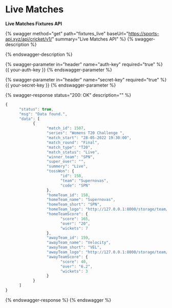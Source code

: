 # Live Matches

&#x20;**Live Matches Fixtures API**

{% swagger method="get" path="fixtures_live" baseUrl="https://sports-api.xyz/api/cricket/v1/" summary="Live Matches API" %}
{% swagger-description %}

{% endswagger-description %}

{% swagger-parameter in="header" name="auth-key" required="true" %}
\{{ your-auth-key }}
{% endswagger-parameter %}

{% swagger-parameter in="header" name="secret-key" required="true" %}
\{{ your-secret-key }}
{% endswagger-parameter %}

{% swagger-response status="200: OK" description="" %}
```javascript
{
      "status": true,
      "msg": "Data found.",
      "data": [
            {
                  "match_id": 1507,
                  "series": "Womens T20 Challenge ",
                  "match_start": "28-05-2022 19:30:00",
                  "match_round": "Final",
                  "match_type": "T20",
                  "match_status": "Live",
                  "winner_team": "SPN",
                  "super_over": "",
                  "summery": "Live",
                  "tossWon": {
                        "id": 158,
                        "team": "Supernovas",
                        "code": "SPN"
                  },
                  "homeTeam_id": 158,
                  "homeTeam_name": "Supernovas",
                  "homeTeam_short": "SPN",
                  "homeTeam_logo": "http://127.0.0.1:8000/storage/team/flag/SPN.jpg",
                  "homeTeamScore": {
                        "score": 165,
                        "over": "20",
                        "wickets": 7
                  },
                  "awayTeam_id": 159,
                  "awayTeam_name": "Velocity",
                  "awayTeam_short": "VEL",
                  "awayTeam_logo": "http://127.0.0.1:8000/storage/team/flag/VEL.jpg",
                  "awayTeamScore": {
                        "score": 40,
                        "over": "6.2",
                        "wickets": 3
                  }
            }
      ]
}
```
{% endswagger-response %}
{% endswagger %}

